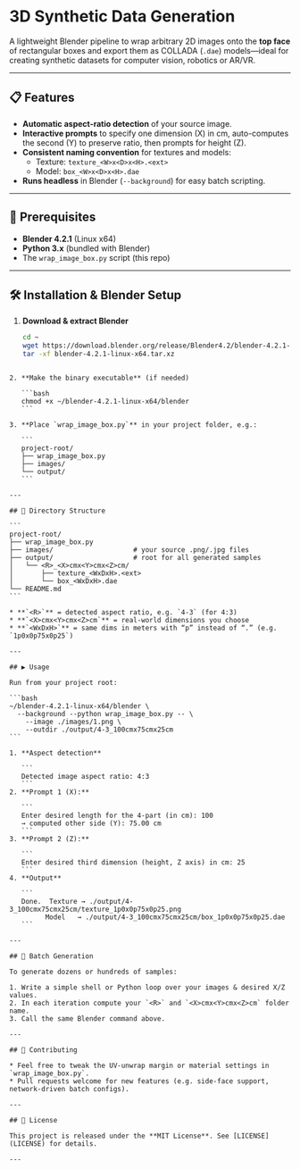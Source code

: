 # 3D Synthetic Data Generation

A lightweight Blender pipeline to wrap arbitrary 2D images onto the **top face** of rectangular boxes and export them as COLLADA (`.dae`) models—ideal for creating synthetic datasets for computer vision, robotics or AR/VR.

---

## 📋 Features

- **Automatic aspect-ratio detection** of your source image.  
- **Interactive prompts** to specify one dimension (X) in cm, auto-computes the second (Y) to preserve ratio, then prompts for height (Z).  
- **Consistent naming convention** for textures and models:  
  - Texture: `texture_<W>x<D>x<H>.<ext>`  
  - Model:   `box_<W>x<D>x<H>.dae`  
- **Runs headless** in Blender (`--background`) for easy batch scripting.

---

## 🚀 Prerequisites

- **Blender 4.2.1** (Linux x64)  
- **Python 3.x** (bundled with Blender)  
- The `wrap_image_box.py` script (this repo)

---

## 🛠️ Installation & Blender Setup

1. **Download & extract Blender**  
   ```bash
   cd ~
   wget https://download.blender.org/release/Blender4.2/blender-4.2.1-linux-x64.tar.xz
   tar -xf blender-4.2.1-linux-x64.tar.xz
````

2. **Make the binary executable** (if needed)

   ```bash
   chmod +x ~/blender-4.2.1-linux-x64/blender
   ```

3. **Place `wrap_image_box.py`** in your project folder, e.g.:

   ```
   project-root/
   ├── wrap_image_box.py
   ├── images/
   └── output/
   ```

---

## 📂 Directory Structure

```
project-root/
├── wrap_image_box.py
├── images/                    # your source .png/.jpg files
├── output/                    # root for all generated samples
│   └── <R>_<X>cmx<Y>cmx<Z>cm/
│       ├── texture_<WxDxH>.<ext>
│       └── box_<WxDxH>.dae
└── README.md
```

* **`<R>`** = detected aspect ratio, e.g. `4-3` (for 4:3)
* **`<X>cmx<Y>cmx<Z>cm`** = real-world dimensions you choose
* **`<WxDxH>`** = same dims in meters with “p” instead of “.” (e.g. `1p0x0p75x0p25`)

---

## ▶️ Usage

Run from your project root:

```bash
~/blender-4.2.1-linux-x64/blender \
  --background --python wrap_image_box.py -- \
    --image ./images/1.png \
    --outdir ./output/4-3_100cmx75cmx25cm
```

1. **Aspect detection**

   ```
   Detected image aspect ratio: 4:3
   ```
2. **Prompt 1 (X):**

   ```
   Enter desired length for the 4-part (in cm): 100
   → computed other side (Y): 75.00 cm
   ```
3. **Prompt 2 (Z):**

   ```
   Enter desired third dimension (height, Z axis) in cm: 25
   ```
4. **Output**

   ```
   Done.  Texture → ./output/4-3_100cmx75cmx25cm/texture_1p0x0p75x0p25.png
         Model   → ./output/4-3_100cmx75cmx25cm/box_1p0x0p75x0p25.dae
   ```

---

## 🧩 Batch Generation

To generate dozens or hundreds of samples:

1. Write a simple shell or Python loop over your images & desired X/Z values.
2. In each iteration compute your `<R>` and `<X>cmx<Y>cmx<Z>cm` folder name.
3. Call the same Blender command above.

---

## 📝 Contributing

* Feel free to tweak the UV-unwrap margin or material settings in `wrap_image_box.py`.
* Pull requests welcome for new features (e.g. side-face support, network-driven batch configs).

---

## 📄 License

This project is released under the **MIT License**. See [LICENSE](LICENSE) for details.

---